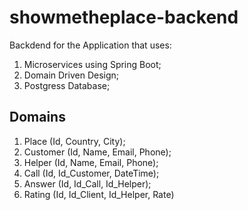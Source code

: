 # showmetheplace-backend
Backdend for the Application that uses:

1. Microservices using Spring Boot;
2. Domain Driven Design;
3. Postgress Database;

## Domains
1. Place (Id, Country, City);
2. Customer (Id, Name, Email, Phone);
3. Helper (Id, Name, Email, Phone);
4. Call (Id, Id_Customer, DateTime);
5. Answer (Id, Id_Call, Id_Helper);
6. Rating (Id, Id_Client, Id_Helper, Rate)